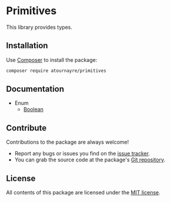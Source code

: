 Primitives
================

This library provides types.

Installation
------------

Use [Composer] to install the package:

```bash
composer require atournayre/primitives
```

Documentation
----------
- Enum
  - [Boolean](doc/boolean.md)


Contribute
----------

Contributions to the package are always welcome!

* Report any bugs or issues you find on the [issue tracker].
* You can grab the source code at the package's [Git repository].

License
-------

All contents of this package are licensed under the [MIT license].

[Composer]: https://getcomposer.org

[The Community Contributors]: https://github.com/atournayre/primitives/graphs/contributors

[issue tracker]: https://github.com/atournayre/primitives/issues

[Git repository]: https://github.com/atournayre/primitives

[MIT license]: LICENSE
